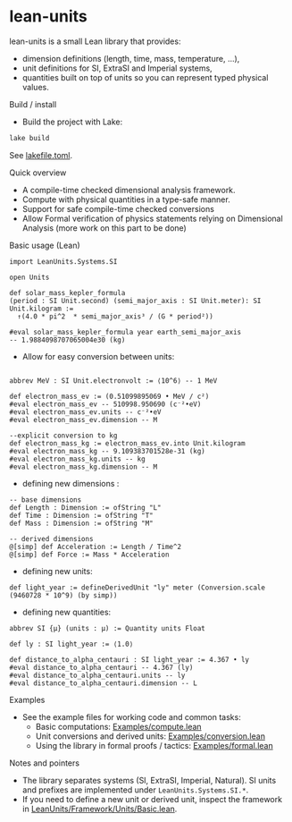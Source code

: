 # lean-units

lean-units is a small Lean library that provides:
- dimension definitions (length, time, mass, temperature, ...),
- unit definitions for SI, ExtraSI and Imperial systems,
- quantities built on top of units so you can represent typed physical values.

Build / install
- Build the project with Lake:
```sh
lake build
```
See [lakefile.toml](lakefile.toml).

Quick overview
- A compile-time checked dimensional analysis framework.
- Compute with physical quantities in a type-safe manner.
- Support for safe compile-time checked conversions
- Allow Formal verification of physics statements relying on Dimensional Analysis (more work on this part to be done)

Basic usage (Lean)

```lean
import LeanUnits.Systems.SI

open Units

def solar_mass_kepler_formula
(period : SI Unit.second) (semi_major_axis : SI Unit.meter): SI Unit.kilogram :=
  ↑(4.0 * pi^2  * semi_major_axis³ / (G * period²))

#eval solar_mass_kepler_formula year earth_semi_major_axis
-- 1.9884098707065004e30 (kg)
```
- Allow for easy conversion between units:

```lean

abbrev MeV : SI Unit.electronvolt := ⟨10^6⟩ -- 1 MeV

def electron_mass_ev := (0.51099895069 • MeV / c²)
#eval electron_mass_ev -- 510998.950690 (c⁻²•eV)
#eval electron_mass_ev.units -- c⁻²•eV
#eval electron_mass_ev.dimension -- M

--explicit conversion to kg
def electron_mass_kg := electron_mass_ev.into Unit.kilogram
#eval electron_mass_kg -- 9.109383701528e-31 (kg)
#eval electron_mass_kg.units -- kg
#eval electron_mass_kg.dimension -- M
```

- defining new dimensions :

```lean
-- base dimensions
def Length : Dimension := ofString "L"
def Time : Dimension := ofString "T"
def Mass : Dimension := ofString "M"

-- derived dimensions
@[simp] def Acceleration := Length / Time^2
@[simp] def Force := Mass * Acceleration
```

- defining new units:

```lean
def light_year := defineDerivedUnit "ly" meter (Conversion.scale (9460728 * 10^9) (by simp))
```
- defining new quantities:

```lean
abbrev SI {μ} (units : μ) := Quantity units Float

def ly : SI light_year := ⟨1.0⟩

def distance_to_alpha_centauri : SI light_year := 4.367 • ly
#eval distance_to_alpha_centauri -- 4.367 (ly)
#eval distance_to_alpha_centauri.units -- ly
#eval distance_to_alpha_centauri.dimension -- L
```

Examples
- See the example files for working code and common tasks:
  - Basic computations: [Examples/compute.lean](Examples/compute.lean)
  - Unit conversions and derived units: [Examples/conversion.lean](Examples/conversion.lean)
  - Using the library in formal proofs / tactics: [Examples/formal.lean](Examples/formal.lean)

Notes and pointers
- The library separates systems (SI, ExtraSI, Imperial, Natural). SI units and prefixes are implemented under `LeanUnits.Systems.SI.*`.
- If you need to define a new unit or derived unit, inspect the framework in [LeanUnits/Framework/Units/Basic.lean](LeanUnits/Framework/Units/Basic.lean).

